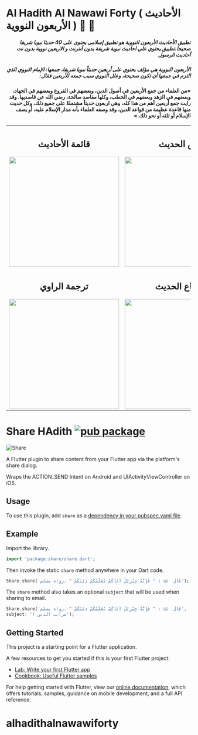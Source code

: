 # Al Hadith Al Nawawi Forty (  الأحاديث الأربعون النووية ) 📖 🤲

##### <div dir="rtl">تطبيق الأحاديث الأربعون النووية هو تطبيق إسلامى يحتوى على 40 حديثا نبويا شريفا صحيحا.تطبيق يحتوي علي احاديث نبوية شريفة بدون أنترنت و الاربعين نووية بدون نت أحاديث الرسول</div> 
##### <div dir="rtl">الأربعون النووية هي مؤلف يحتوي على أربعين حديثاً نبويا شريفا، جمعها: الإمام النووي الذي التزم في جمعها أن تكون صحيحة، وعلل النووي سبب جمعه للأربعين فقال:</div>
#### <div dir="rtl">«من العلماء من جمع الأربعين في أصول الدين، وبعضهم في الفروع وبعضهم في الجهاد، وبعضهم في الزهد وبعضهم في الخطب، وكلها مقاصد صالحة، رضي الله عن قاصديها. وقد رايت جمع أربعين أهم من هذا كله، وهي اربعون حديثاً مشتملةً على جميع ذلك، وكل حديث منها قاعدة عظيمة من قواعد الدين، وقد وصفه العلماء بأنه مدار الإسلام عليه، أو يصف الإسلام أو ثلثه أو نحو ذلك.»</div>
 

 
<div style="text-align: center">
    <table>
        <tr>
            <td style="text-align: center">
            <H2 dir="rtl">قائمة الأحاديث</H2>
                    <img src="https://github.com/djamelzerrouki/alhadithalnawawiforty/blob/master/assets/capture%20hadith/Screenshot1.png" width="300"/>
           </td>            
                <td style="text-align: center">   
        <H2 dir="rtl"> نص الحديث</H2>      
                   <img src="https://github.com/djamelzerrouki/alhadithalnawawiforty/blob/master/assets/capture%20hadith/Screenshot2.png" width="300"/>
            </td>           <td style="text-align: center">           <H2 dir="rtl">شرح الحديث</H2>      
                     <img src="https://github.com/djamelzerrouki/alhadithalnawawiforty/blob/master/assets/capture%20hadith/Screenshot3.png" width="300"/>
            </td>
             <tr>
            <td style="text-align: center">        <H2 dir="rtl">ترجمة الراوي</H2> 
                    <img src="https://github.com/djamelzerrouki/alhadithalnawawiforty/blob/master/assets/capture%20hadith/Screenshot4.png" width="300"/>
           </td>            
                    <td style="text-align: center">  <H2 dir="rtl">سماع الحديث</H2>
                                     <img src="https://github.com/djamelzerrouki/alhadithalnawawiforty/blob/master/assets/capture%20hadith/Screenshot5.png" width="300"/>
            </td>           <td style="text-align: center">   <H2 >Gif</H2>
                     <img src="https://github.com/djamelzerrouki/alhadithalnawawiforty/blob/master/assets/captr/MyVideo-1.gif" width="300"/>
            </td>
      </tr>
      </tr>
  </table>
  </div>
  
# Share HAdith [![pub package](https://img.shields.io/pub/v/share.svg)](https://pub.dartlang.org/packages/share)

![Share](https://github.com/djamelzerrouki/alhadithalnawawiforty/blob/master/assets/capture%20hadith/share.PNG?raw=true "Share" )

A Flutter plugin to share content from your Flutter app via the platform's
share dialog.

Wraps the ACTION_SEND Intent on Android and UIActivityViewController
on iOS.

## Usage

To use this plugin, add `share` as a [dependency in your pubspec.yaml file](https://flutter.io/platform-plugins/).

## Example

Import the library.

``` dart
import 'package:share/share.dart';
```

Then invoke the static `share` method anywhere in your Dart code.

``` dart
Share.share('قَالَ  ﷺ : " فَإِنَّهُ جِبْرِيْلُ أَتَاكُمْ يُعَلَّمُكُمْ دِيْنَكُمْ " .رواه مسلم');
```

The `share` method also takes an optional `subject` that will be used when
sharing to email.

``` dart
Share.share('قَالَ  ﷺ : " فَإِنَّهُ جِبْرِيْلُ أَتَاكُمْ يُعَلَّمُكُمْ دِيْنَكُمْ " .رواه مسلم',
subject: '! مراتب الدين');
```


 
## Getting Started

This project is a starting point for a Flutter application.

A few resources to get you started if this is your first Flutter project:

- [Lab: Write your first Flutter app](https://flutter.dev/docs/get-started/codelab)
- [Cookbook: Useful Flutter samples](https://flutter.dev/docs/cookbook)

For help getting started with Flutter, view our
[online documentation](https://flutter.dev/docs), which offers tutorials,
samples, guidance on mobile development, and a full API reference.
# alhadithalnawawiforty
